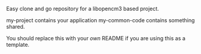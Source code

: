 Easy clone and go repository for a libopencm3 based project.

my-project contains your application
my-common-code contains something shared.

You should replace this with your _own_ README if you are using this
as a template.
